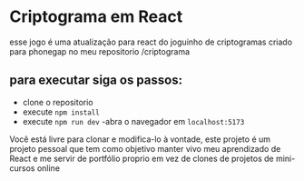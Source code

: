 # Criptograma em React

esse jogo é uma atualização para react do joguinho de criptogramas criado para phonegap no meu repositorio /criptograma
## para executar siga os passos:
- clone o repositorio
- execute `npm install`
- execute `npm run dev`
-abra o navegador em `localhost:5173`

Você está livre para clonar e modifica-lo à vontade, este projeto é um projeto pessoal que tem como objetivo manter vivo meu aprendizado de React e me servir de portfólio proprio em vez de clones de projetos de mini-cursos online

